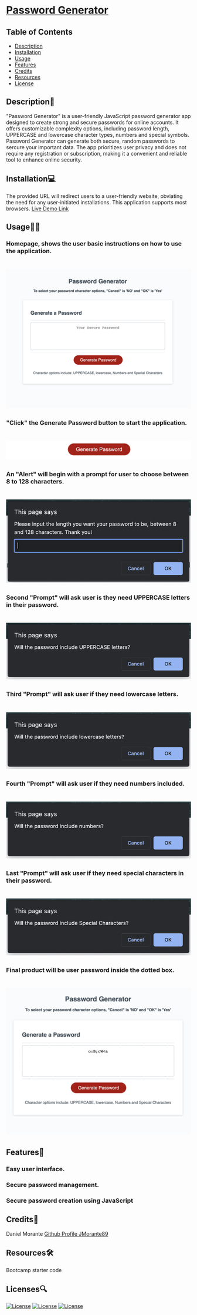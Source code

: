 # [Password Generator](http://google.com)

## Table of Contents
  - [Description](#description📝)
  - [Installation](#installation💻)
  - [Usage](#usage👨‍💻)
  - [Features](#features🎁)
  - [Credits](#credits📣)
  - [Resources](#resources🛠️)
  - [License](#licenses🔍)

## Description📝
  "Password Generator" is a user-friendly JavaScript password generator app designed to create strong and secure passwords for online accounts. It offers customizable complexity options, including password length, UPPERCASE and lowercase character types, numbers and special symbols. Password Generator can generate both secure, random passwords to sercure your important data. The app prioritizes user privacy and does not require any registration or subscription, making it a convenient and reliable tool to enhance online security.

## Installation💻
  The provided URL will redirect users to a user-friendly website, obviating the need for any user-initiated installations. This application supports most browsers.
  [Live Demo Link](http://google.com) 

## Usage👨‍💻
  ### Homepage, shows the user basic instructions on how to use the application.
  # ![](./Develop/assets/images/PasswordGeneratorHomepage.png)

  ### "Click" the Generate Password button to start the application.
  # ![](./Develop/assets/images/PasswordGeneratoStartButton.png)

  ### An "Alert" will begin with a prompt for user to choose between 8 to 128 characters.
  # ![](./Develop/assets/images/HowManyCharacters.png)

  ### Second "Prompt" will ask user is they need UPPERCASE letters in their password. 
  # ![](./Develop/assets/images/UppercaseLetters.png)
  

  ### Third "Prompt" will ask user if they need lowercase letters.   
  # ![](./Develop/assets/images/LowercaseLetters.png)


  ### Fourth "Prompt" will ask user if they need numbers included.
  # ![](./Develop/assets/images/Numbers.png)


  ### Last "Prompt" will ask user if they need special characters in their password.
  # ![](./Develop/assets/images/SpecialCharacters.png)


  ### Final product will be user password inside the dotted box.
  # ![](./Develop/assets/images/FinalProduct.png)


## Features🎁
   ### Easy user interface.   
   ### Secure password management.  
   ### Secure password creation using JavaScript

## Credits📣
  Daniel Morante 
  [Github Profile JMorante89](https://github.com/JMorante89)

## Resources🛠️
  Bootcamp starter code

## Licenses🔍
  [![License](https://img.shields.io/badge/License-Apache-blue.svg)](https://www.apache.org/licenses/LICENSE-2.0) [![License](https://img.shields.io/badge/License-GNU-blue.svg)](https://www.gnu.org/licenses/gpl-3.0.en.html) [![License](https://img.shields.io/badge/License-MPL_2.0-blue.svg)](https://www.mozilla.org/en-US/MPL/2.0/) 

